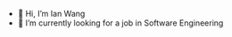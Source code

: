 - 👋 Hi, I’m Ian Wang
- 🌱 I’m currently looking for a job in Software Engineering


<!---
ianwang357/ianwang357 is a ✨ special ✨ repository because its `README.md` (this file) appears on your GitHub profile.
You can click the Preview link to take a look at your changes.
--->
